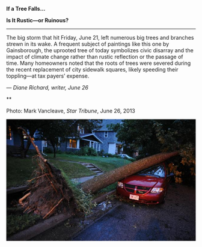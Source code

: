 **If a Tree Falls…**

**Is It Rustic—or Ruinous?**

****

The big storm that hit Friday, June 21, left numerous big trees and branches strewn in its wake. A frequent subject of paintings like this one by Gainsborough, the uprooted tree of today symbolizes civic disarray and the impact of climate change rather than rustic reflection or the passage of time. Many homeowners noted that the roots of trees were severed during the recent replacement of city sidewalk squares, likely speeding their toppling—at tax payers’ expense.

*—* *Diane Richard, writer, June 26*

**

Photo: Mark Vancleave, *Star Tribune*, June 26, 2013

![](../images/NewsFlash_Richard_Trees6.26.jpg)

